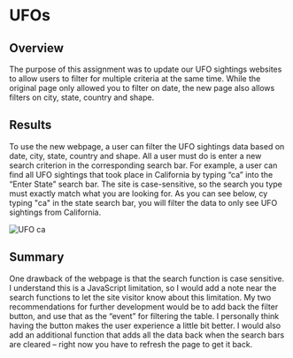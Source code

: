 # UFOs

## Overview

The purpose of this assignment was to update our UFO sightings websites to allow users to filter for multiple criteria at the same time. While the original page only allowed you to filter on date, the new page also allows filters on city, state, country and shape.

## Results

To use the new webpage, a user can filter the UFO sightings data based on date, city, state, country and shape. All a user must do is enter a new search criterion in the corresponding search bar. For example, a user can find all UFO sightings that took place in California by typing “ca” into the “Enter State” search bar. The site is case-sensitive, so the search you type must exactly match what you are looking for. As you can see below, cy typing "ca" in the state search bar, you will filter the data to only see UFO sightings from California.

![UFO ca](https://user-images.githubusercontent.com/74469315/108638527-adb47f00-745d-11eb-80e1-988e3c1dd5e9.PNG)



## Summary

One drawback of the webpage is that the search function is case sensitive. I understand this is a JavaScript limitation, so I would add a note near the search functions to let the site visitor know about this limitation. My two recommendations for further development would be to add back the filter button, and use that as the “event” for filtering the table. I personally think having the button makes the user experience a little bit better. I would also add an additional function that adds all the data back when the search bars are cleared – right now you have to refresh the page to get it back.


